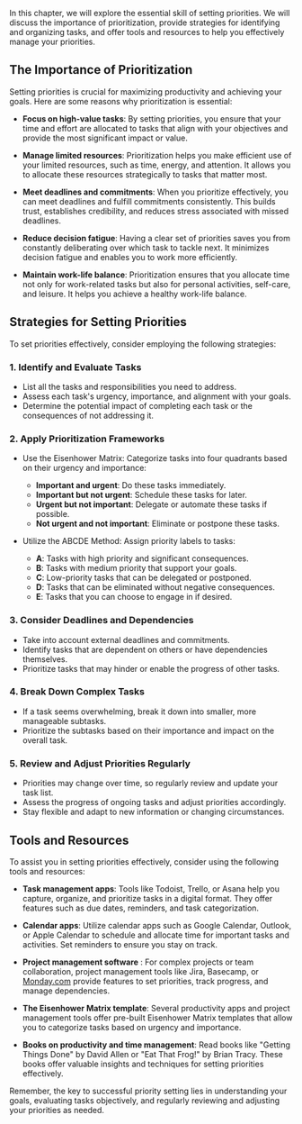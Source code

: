 
In this chapter, we will explore the essential skill of setting priorities. We will discuss the importance of prioritization, provide strategies for identifying and organizing tasks, and offer tools and resources to help you effectively manage your priorities.

The Importance of Prioritization
--------------------------------

Setting priorities is crucial for maximizing productivity and achieving your goals. Here are some reasons why prioritization is essential:

* **Focus on high-value tasks**: By setting priorities, you ensure that your time and effort are allocated to tasks that align with your objectives and provide the most significant impact or value.

* **Manage limited resources**: Prioritization helps you make efficient use of your limited resources, such as time, energy, and attention. It allows you to allocate these resources strategically to tasks that matter most.

* **Meet deadlines and commitments**: When you prioritize effectively, you can meet deadlines and fulfill commitments consistently. This builds trust, establishes credibility, and reduces stress associated with missed deadlines.

* **Reduce decision fatigue**: Having a clear set of priorities saves you from constantly deliberating over which task to tackle next. It minimizes decision fatigue and enables you to work more efficiently.

* **Maintain work-life balance**: Prioritization ensures that you allocate time not only for work-related tasks but also for personal activities, self-care, and leisure. It helps you achieve a healthy work-life balance.

Strategies for Setting Priorities
---------------------------------

To set priorities effectively, consider employing the following strategies:

### 1. **Identify and Evaluate Tasks**

* List all the tasks and responsibilities you need to address.
* Assess each task's urgency, importance, and alignment with your goals.
* Determine the potential impact of completing each task or the consequences of not addressing it.

### 2. **Apply Prioritization Frameworks**

* Use the Eisenhower Matrix: Categorize tasks into four quadrants based on their urgency and importance:

  * **Important and urgent**: Do these tasks immediately.
  * **Important but not urgent**: Schedule these tasks for later.
  * **Urgent but not important**: Delegate or automate these tasks if possible.
  * **Not urgent and not important**: Eliminate or postpone these tasks.
* Utilize the ABCDE Method: Assign priority labels to tasks:

  * **A**: Tasks with high priority and significant consequences.
  * **B**: Tasks with medium priority that support your goals.
  * **C**: Low-priority tasks that can be delegated or postponed.
  * **D**: Tasks that can be eliminated without negative consequences.
  * **E**: Tasks that you can choose to engage in if desired.

### 3. **Consider Deadlines and Dependencies**

* Take into account external deadlines and commitments.
* Identify tasks that are dependent on others or have dependencies themselves.
* Prioritize tasks that may hinder or enable the progress of other tasks.

### 4. **Break Down Complex Tasks**

* If a task seems overwhelming, break it down into smaller, more manageable subtasks.
* Prioritize the subtasks based on their importance and impact on the overall task.

### 5. **Review and Adjust Priorities Regularly**

* Priorities may change over time, so regularly review and update your task list.
* Assess the progress of ongoing tasks and adjust priorities accordingly.
* Stay flexible and adapt to new information or changing circumstances.

Tools and Resources
-------------------

To assist you in setting priorities effectively, consider using the following tools and resources:

* **Task management apps**: Tools like Todoist, Trello, or Asana help you capture, organize, and prioritize tasks in a digital format. They offer features such as due dates, reminders, and task categorization.

* **Calendar apps**: Utilize calendar apps such as Google Calendar, Outlook, or Apple Calendar to schedule and allocate time for important tasks and activities. Set reminders to ensure you stay on track.

* **Project management software** : For complex projects or team collaboration, project management tools like Jira, Basecamp, or [Monday.com](http://Monday.com) provide features to set priorities, track progress, and manage dependencies.

* **The Eisenhower Matrix template**: Several productivity apps and project management tools offer pre-built Eisenhower Matrix templates that allow you to categorize tasks based on urgency and importance.

* **Books on productivity and time management**: Read books like "Getting Things Done" by David Allen or "Eat That Frog!" by Brian Tracy. These books offer valuable insights and techniques for setting priorities effectively.

Remember, the key to successful priority setting lies in understanding your goals, evaluating tasks objectively, and regularly reviewing and adjusting your priorities as needed.
